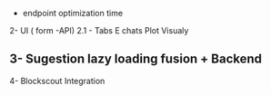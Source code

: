 - endpoint optimization time 

2- UI ( form -API)
2.1 - Tabs E chats Plot Visualy 

3- Sugestion lazy loading fusion + Backend 
--
4- Blockscout Integration